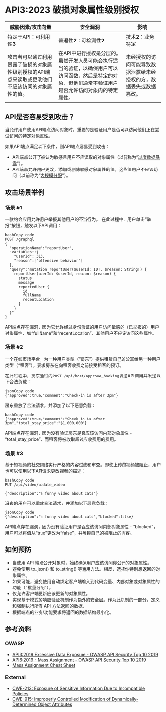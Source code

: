 # API3:2023 破损对象属性级别授权

| 威胁因素/攻击向量                                            | 安全漏洞                                                     | 影响                                                         |
| ------------------------------------------------------------ | ------------------------------------------------------------ | ------------------------------------------------------------ |
| 特定于API：可利用性**3**                                     | 普遍性**2**：可检测性**2**                                   | 技术**2**：业务特定                                          |
| 攻击者可以通过利用暴露了破损的对象属性级别授权的API端点来读取或更改他们不应该访问的对象属性的值。 | 在API中进行授权是分层的。虽然开发人员可能会执行适当的验证，以确保用户可以访问函数，然后是特定的对象，但他们通常不验证用户是否允许访问对象内的特定属性。 | 未经授权的访问可能导致数据泄露给未经授权的方，数据丢失或数据篡改。 |

## API是否容易受到攻击？

当允许用户使用API端点访问对象时，重要的是验证用户是否可以访问他们正在尝试访问的特定对象属性。

如果API端点满足以下条件，则API端点容易受到攻击：

- API端点公开了被认为敏感且用户不应读取的对象属性（以前称为“[过度数据暴露][1]”）。
- API端点允许用户更改，添加或删除敏感对象属性的值，这些值用户不应该访问（以前称为“[大规模分配][2]”）。

## 攻击场景举例

### 场景 #1

一款约会应用允许用户举报其他用户的不当行为。 在此过程中，用户单击“举报”按钮，触发以下API调用：

```
bashCopy code
POST /graphql
{
  "operationName":"reportUser",
  "variables":{
    "userId": 313,
    "reason":["offensive behavior"]
  },
  "query":"mutation reportUser($userId: ID!, $reason: String!) {
    reportUser(userId: $userId, reason: $reason) {
      status
      message
      reportedUser {
        id
        fullName
        recentLocation
      }
    }
  }"
}
```

API端点存在漏洞，因为它允许经过身份验证的用户访问敏感的（已举报的）用户对象属性，如“fullName”和“recentLocation”，其他用户不应该访问这些属性。

### 场景 #2

一个在线市场平台，为一种用户类型（“房东”）提供租赁自己的公寓给另一种用户类型（“租客”），要求房东在向租客收费之前接受租客的预订。

在此过程中，房东通过向`POST /api/host/approve_booking`发送API调用并发送以下合法负载：

```
jsonCopy code
{"approved":true,"comment":"Check-in is after 3pm"}
```

房东重放了合法请求，并添加了以下恶意负载：

```
bashCopy code
{"approved":true,"comment":"Check-in is after 3pm","total_stay_price":"$1,000,000"}
```

API端点存在漏洞，因为没有验证房东是否应该访问内部对象属性 - “total_stay_price”，而租客将被收取超过应收费用的费用。

### 场景 #3

基于短视频的社交网络实行严格的内容过滤和审查。即使上传的视频被阻止，用户也可以使用以下API请求更改视频的描述：

```
bashCopy code
PUT /api/video/update_video

{"description":"a funny video about cats"}
```

沮丧的用户可以重放合法请求，并添加以下恶意负载：

```
jsonCopy code
{"description":"a funny video about cats","blocked":false}
```

API端点存在漏洞，因为没有验证用户是否应该访问内部对象属性 - “blocked”，用户可以将值从“true”更改为“false”，并解锁自己的被阻止的内容。

## 如何预防

- 当使用 API 端点公开对象时，始终确保用户应该访问你公开的对象属性。
- 避免使用 to_json() 和 to_string() 等通用方法。相反，选择你特别想返回的对象属性。
- 如果可能，避免使用自动绑定客户端输入到代码变量、内部对象或对象属性的功能（"批量分配"）。
- 仅允许客户端更新应该更新的对象属性。
- 实现基于模式的响应验证机制作为额外的安全层。作为此机制的一部分，定义和强制执行所有 API 方法返回的数据。
- 根据端点的业务/功能要求将返回的数据结构最小化。

## 参考资料

### OWASP

* [API3:2019 Excessive Data Exposure - OWASP API Security Top 10 2019][1]
* [API6:2019 - Mass Assignment - OWASP API Security Top 10 2019][2]
* [Mass Assignment Cheat Sheet][3]

### External

* [CWE-213: Exposure of Sensitive Information Due to Incompatible Policies][4]
* [CWE-915: Improperly Controlled Modification of Dynamically-Determined Object Attributes][5]

[1]: https://github.com/OWASP/API-Security/blob/master/2019/en/src/0xa3-excessive-data-exposure.md
[2]: https://github.com/OWASP/API-Security/blob/master/2019/en/src/0xa6-mass-assignment.md
[3]: https://cheatsheetseries.owasp.org/cheatsheets/Mass_Assignment_Cheat_Sheet.html
[4]: https://cwe.mitre.org/data/definitions/213.html
[5]: https://cwe.mitre.org/data/definitions/915.html
